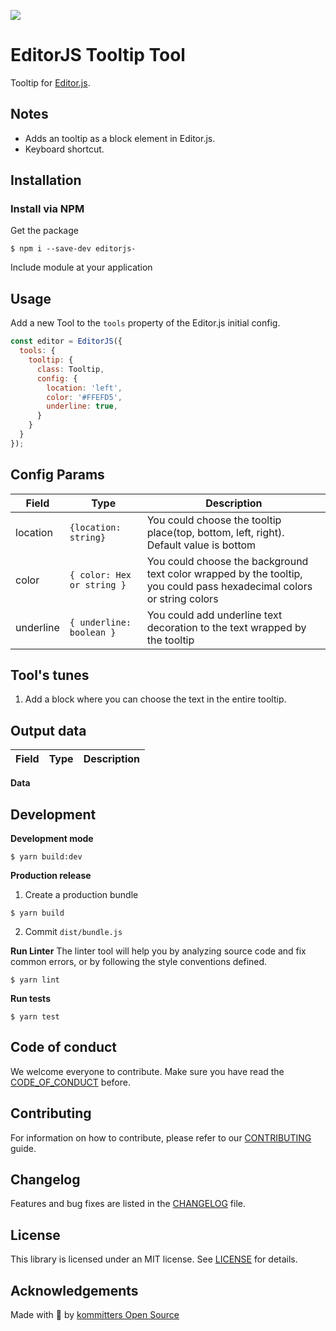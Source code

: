 ![](https://badgen.net/badge/Editor.js/v2.0/blue)

# EditorJS Tooltip Tool

Tooltip for [Editor.js](https://editorjs.io).


## Notes

- Adds an tooltip as a block element in Editor.js.
- Keyboard shortcut.

## Installation

### Install via NPM
Get the package
```shell
$ npm i --save-dev editorjs-
```

Include module at your application

## Usage

Add a new Tool to the `tools` property of the Editor.js initial config.
```javascript
const editor = EditorJS({
  tools: {
    tooltip: {
      class: Tooltip,
      config: {
        location: 'left',
        color: '#FFEFD5',
        underline: true,
      }
    }
  }
});
```

## Config Params
| Field          | Type      | Description                     |
| -------------- | --------- | ------------------------------- |
| location          | `{location: string}` | You could choose the tooltip place(top, bottom, left, right). Default value is bottom
| color | `{ color: Hex or string }`|You could choose the background text color wrapped by the tooltip, you could pass hexadecimal colors or string colors
| underline | `{ underline: boolean }`  | You could add underline text decoration to the text wrapped by the tooltip
## Tool's tunes

1. Add a block where you can choose the text in the entire tooltip.

## Output data

| Field          | Type      | Description                     |
| -------------- | --------- | ------------------------------- |

**Data**


## Development

**Development mode**
```shell
$ yarn build:dev
```

**Production release**
1. Create a production bundle
```shell
$ yarn build
```

2. Commit `dist/bundle.js`

**Run Linter**
The linter tool will help you by analyzing source code and fix common errors, or by following the style conventions defined.
```shell
$ yarn lint
```

**Run tests**
```shell
$ yarn test
```

## Code of conduct
We welcome everyone to contribute. Make sure you have read the [CODE_OF_CONDUCT][coc] before.

## Contributing
For information on how to contribute, please refer to our [CONTRIBUTING][contributing] guide.

## Changelog
Features and bug fixes are listed in the [CHANGELOG][changelog] file.

## License
This library is licensed under an MIT license. See [LICENSE][license] for details.

## Acknowledgements
Made with 💙 by [kommitters Open Source](https://kommit.co)

[license]: https://github.com/kommitters/editorjs-tooltip/blob/master/LICENSE
[coc]: https://github.com/kommitters/editorjs-tooltip/blob/master/CODE_OF_CONDUCT.md
[changelog]: https://github.com/kommitters/editorjs-tooltip/blob/master/CHANGELOG.md
[contributing]: https://github.com/kommitters/editorjs-tooltip/blob/master/CONTRIBUTING.md
